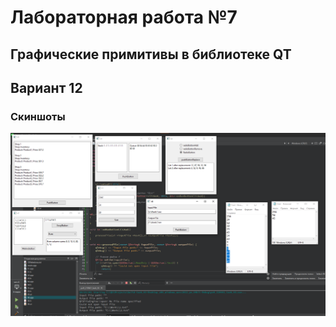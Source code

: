 # Лабораторная работа №7 #

## Графические примитивы в библиотеке QT ##

## Вариант 12 ##

### Скиншоты ###

![.png](./images/1.png)
